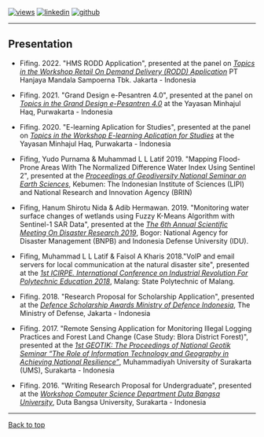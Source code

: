 [![views](https://hits.seeyoufarm.com/api/count/incr/badge.svg?url=https%3A%2F%2Fgithub.com%2Fhoward-haowen%2Fhoward-haowen.github.io&count_bg=%2367E805&title_bg=%23555555&icon=grav.svg&icon_color=%2367E805&title=Visitors&edge_flat=false)](https://hits.seeyoufarm.com) [![linkedin](https://img.shields.io/badge/View-My_LinkedIn-0A66C2?style=flat&logo=linkedin&logoColor=white)](https://www.linkedin.com/in/fifing/) [![github](https://img.shields.io/badge/View_My_GitHub-181717?style=flat-square&logo=github&logoColor=white)](https://github.com/fifing3/) 


---
## Presentation

- Fifing. 2022. "HMS RODD Application", presented  at the panel on [*Topics in the Workshop Retail On Demand Delivery (RODD) Application*](https://www.sampoerna.com/) PT Hanjaya Mandala Sampoerna Tbk. Jakarta - Indonesia

- Fifing. 2021. "Grand Design e-Pesantren 4.0", presented at the panel on [*Topics in the Grand Design e-Pesantren 4.0*](https://minhajulhaq.sch.id/) at the Yayasan Minhajul Haq, Purwakarta - Indonesia

- Fifing. 2020. "E-learning Aplication for Studies", presented at the panel on [*Topics in the Workshop E-learning Aplication for Studies*](https://minhajulhaq.sch.id/) at the Yayasan Minhajul Haq, Purwakarta - Indonesia

- Fifing, Yudo Purnama & Muhammad L L Latif 2019. "Mapping Flood-Prone Areas With The Normalized Difference Water Index Using Sentinel 2", presented at the [*Proceedings of Geodiversity National Seminar on Earth Sciences*](https://geodiversity.lipi.go.id/senailbum), Kebumen: The Indonesian Institute of Sciences (LIPI) and National Research and Innovation Agency (BRIN)

- Fifing, Hanum Shirotu Nida & Adib Hermawan. 2019. "Monitoring water surface changes of wetlands using Fuzzy K-Means Algorithm with Sentinel-1 SAR Data", presented at the [*The 6th Annual Scientific Meeting On Disaster Research 2019*](), Bogor: National Agency for Disaster Management (BNPB) and Indonesia Defense University (IDU).

- Fifing, Muhammad L L Latif & Faisol A Kharis 2018."VoIP and email servers for local communication at the natural disaster site", presented at the 
[*1st ICIRPE. International Conference on Industrial Revolution For Polytechnic Education 2018*](http://semnastek.polinema.ac.id/poltexxpo/), Malang: State Polytechnic of Malang.

- Fifing. 2018. "Research Proposal for Scholarship Application", presented at the [*Defence Scholarship Awards Ministry of Defence Indonesia*](https://idu.ac.id/), The Ministry of Defense, Jakarta - Indonesia

- Fifing. 2017. "Remote Sensing Application for Monitoring Illegal Logging Practices and Forest Land Change (Case Study: Blora District Forest)",
presented at the [*1st GEOTIK: The Proceedings of National Geotik Seminar “The Role of Information Technology and Geography in Achieving National Resilience”*](http://geotik.ums.ac.id/2017/), Muhammadiyah University of Surakarta (UMS), Surakarta - Indonesia

- Fifing. 2016. "Writing Research Proposal for Undergraduate", presented at the [*Workshop Computer Science Department Duta Bangsa University*](https://udb.ac.id/), Duta Bangsa University, Surakarta - Indonesia


---
[Back to top](#)
<!-- p style="font-size:11px">Page template forked from <a href="https://github.com/evanca/quick-portfolio">evanca</a></p> -->
<!-- Remove above link if you don't want to attibute -->
